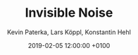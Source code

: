 ---
layout: post
author: "Kevin Paterka, Lars Köppl, Konstantin Hehl"
date:   2019-02-05 12:00:00 +0100
title:  "Invisible Noise"
text: "Where am I and what is happening in this moment? Our sensory impression helps us to answer this question and to maintain our orientation. During day and night we continuously receive a multitude of impulses and stimulations which we perceive because of special nerves – our sensory cells. 
This supposedly free discovery of our environment is controlled by our subconsciousness in order not to get crushed by the variety of impressions. »Invisible Noise« plays with our attention between the sense of hearing and the sense of sight. 
The inaudible becomes audible. 
If we become aware of the diversity of our sensory impressions, the city begins to tell invisible stories. Everyday noise turns into rhythms and the city grows into an orchestra.  
(Wo befinde ich mich gerade, und was geschieht in diesem Augenblick? Unsere Sinneseindrücke helfen uns, diese Fragen zu beantworten und die Orientierung zu behalten. Tag und Nacht empfangen wir fortlaufend eine Vielzahl von Reizen und Stimulationen, die wir dank speziellen Nervenzellen – unseren Sinneszellen – wahrnehmen.
Diese vermeintlich freie Entdeckung unserer Umwelt wird von unserem Unterbewusstsein gesteuert um von der Vielzahl der Eindrücke nicht erdrückt zu werden. Invisible Noise spielt mit unserer Aufmerksamkeit zwischen Hörsinn und Sehsinn.Die Unterstützung unserer Augen um ein Geräusch klar zu definieren entfällt. Das Unhörbare wird hörbar. 
Machen wir uns der Vielfalt unserer Sinneseindrücke bewusst, beginnt die Stadt unsichtbare Geschichten zu erzählen.Alltagsgeräusche werden zur Rhythmen und die Großstadt schlussendlich zum Orchester.)
Process: 
When the project started we first tried to orientate through the Ebertplatz. We were dealing with maps, routes and passenger movements. We found out that the underground area of the Passagen is a No Go Zone and often gets avoided caused to different reasons. Google Maps doesn’t even know about the pedestrian zone. This was all pretty analytic and data based. 
At some point we were asking ourselves what exactly is orientation and if there are different mediums of orientation in a urban landscape than maps? We came to the conclusion that a lot of it works with our sensory impressions and that our ear, which gives us our balance and keeps us leveled on our journeys through the city, has a huge impact which most of the people nowadays don’t know. It’s pretty common in our digital age that we wear headphones pretty much on all of our adventures. The city is a busy and buzzing sound installation which never quits playing but we ignore our ears and mainly focus on our sight. So we wanted to play with these two impressions and create a confusing soundscape of the Ebertplatz. The main was to point out the invisible characteristic noises of this place and give the audience a feeling of orientation with his ears. The installation itselfs plays with disorientation as well as you don’t really know which screen is making which noise. You hear the sounds of a projection only by concentrating of one by the time. The city begins to tell its stories. You can hear them if you listen.  
"

imgMin: 

  - "https://raw.githubusercontent.com/Ebertplatz/images/master/05-02-2019-post-14/miniaturen/001.jpg"
  - "https://raw.githubusercontent.com/Ebertplatz/images/master/05-02-2019-post-14/miniaturen/002.jpg"
  - "https://raw.githubusercontent.com/Ebertplatz/images/master/05-02-2019-post-14/miniaturen/003.jpg"
  - "https://raw.githubusercontent.com/Ebertplatz/images/master/05-02-2019-post-14/miniaturen/004.jpg"
  - "https://raw.githubusercontent.com/Ebertplatz/images/master/05-02-2019-post-14/miniaturen/005.jpg"
  - "https://raw.githubusercontent.com/Ebertplatz/images/master/05-02-2019-post-14/miniaturen/006.jpg"
  - "https://raw.githubusercontent.com/Ebertplatz/images/master/05-02-2019-post-14/miniaturen/007.jpg"
  - "https://raw.githubusercontent.com/Ebertplatz/images/master/05-02-2019-post-14/miniaturen/008.jpg"
  - "https://raw.githubusercontent.com/Ebertplatz/images/master/05-02-2019-post-14/miniaturen/009.jpg"
  - "https://raw.githubusercontent.com/Ebertplatz/images/master/05-02-2019-post-14/miniaturen/010.jpg"
  - "https://raw.githubusercontent.com/Ebertplatz/images/master/05-02-2019-post-14/miniaturen/011.jpg"
  - "https://raw.githubusercontent.com/Ebertplatz/images/master/05-02-2019-post-14/miniaturen/012.jpg"
  - "https://raw.githubusercontent.com/Ebertplatz/images/master/05-02-2019-post-14/miniaturen/013.jpg"
  - "https://raw.githubusercontent.com/Ebertplatz/images/master/05-02-2019-post-14/miniaturen/014.jpg"

imgOrig: 
  - "https://raw.githubusercontent.com/Ebertplatz/images/master/05-02-2019-post-14/originale/001.jpg"
  - "https://raw.githubusercontent.com/Ebertplatz/images/master/05-02-2019-post-14/originale/002.jpg"
  - "https://raw.githubusercontent.com/Ebertplatz/images/master/05-02-2019-post-14/originale/003.jpg"
  - "https://raw.githubusercontent.com/Ebertplatz/images/master/05-02-2019-post-14/originale/004.jpg"
  - "https://raw.githubusercontent.com/Ebertplatz/images/master/05-02-2019-post-14/originale/005.jpg"
  - "https://raw.githubusercontent.com/Ebertplatz/images/master/05-02-2019-post-14/originale/006.jpg"
  - "https://raw.githubusercontent.com/Ebertplatz/images/master/05-02-2019-post-14/originale/007.jpg"
  - "https://raw.githubusercontent.com/Ebertplatz/images/master/05-02-2019-post-14/originale/008.jpg"
  - "https://raw.githubusercontent.com/Ebertplatz/images/master/05-02-2019-post-14/originale/009.jpg"
  - "https://raw.githubusercontent.com/Ebertplatz/images/master/05-02-2019-post-14/originale/010.jpg"
  - "https://raw.githubusercontent.com/Ebertplatz/images/master/05-02-2019-post-14/originale/011.jpg"
  - "https://raw.githubusercontent.com/Ebertplatz/images/master/05-02-2019-post-14/originale/012.jpg"
  - "https://raw.githubusercontent.com/Ebertplatz/images/master/05-02-2019-post-14/originale/013.jpg"
  - "https://raw.githubusercontent.com/Ebertplatz/images/master/05-02-2019-post-14/originale/014.jpg"




---